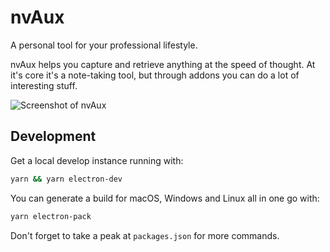 # nvAux

A personal tool for your professional lifestyle.

nvAux helps you capture and retrieve anything at the speed of thought. At it's core it's a note-taking tool, but through addons you can do a lot of interesting stuff.

![Screenshot of nvAux](https://bpk-disk.s3.us-east-1.amazonaws.com/nvAux-screenshot.png)

## Development

Get a local develop instance running with:

```sh
yarn && yarn electron-dev
```

You can generate a build for macOS, Windows and Linux all in one go with:

```sh
yarn electron-pack
```

Don't forget to take a peak at `packages.json` for more commands.
